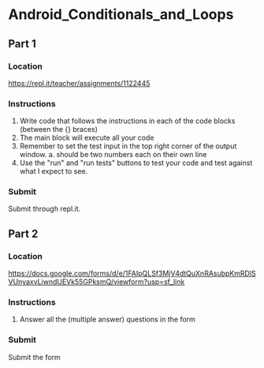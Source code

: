 # Android_Conditionals_and_Loops

## Part 1
### Location
https://repl.it/teacher/assignments/1122445

### Instructions
1. Write code that follows the instructions in each of the code blocks (between the {} braces)
2. The main block will execute all your code
3. Remember to set the test input in the top right corner of the output window.
   a. should be two numbers each on their own line
4. Use the "run" and "run tests" buttons to test your code and test against what I expect to see.

### Submit

Submit through repl.it.

## Part 2
### Location
https://docs.google.com/forms/d/e/1FAIpQLSf3MjV4dtQuXnRAsubpKmRDlSVUnyaxvLiwndUEVk55GPksmQ/viewform?usp=sf_link

### Instructions
1. Answer all the (multiple answer) questions in the form

### Submit

Submit the form

